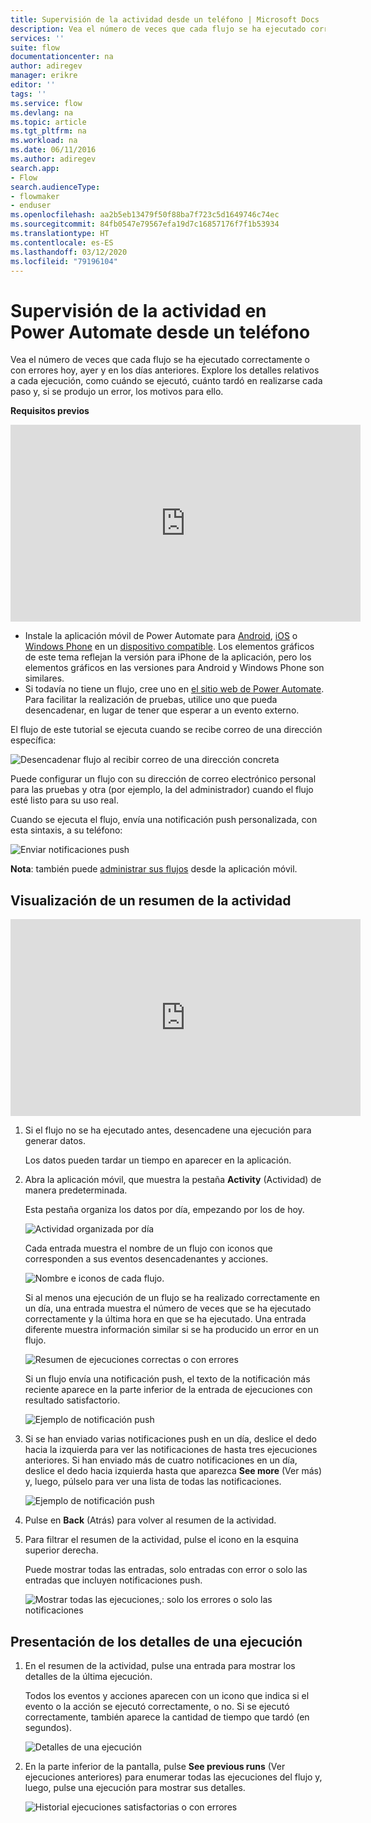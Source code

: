 ```yaml
---
title: Supervisión de la actividad desde un teléfono | Microsoft Docs
description: Vea el número de veces que cada flujo se ha ejecutado correctamente o con errores, cuándo se ha producido cada ejecución y cuánto tiempo tardó
services: ''
suite: flow
documentationcenter: na
author: adiregev
manager: erikre
editor: ''
tags: ''
ms.service: flow
ms.devlang: na
ms.topic: article
ms.tgt_pltfrm: na
ms.workload: na
ms.date: 06/11/2016
ms.author: adiregev
search.app:
- Flow
search.audienceType:
- flowmaker
- enduser
ms.openlocfilehash: aa2b5eb13479f50f88ba7f723c5d1649746c74ec
ms.sourcegitcommit: 84fb0547e79567efa19d7c16857176f7f1b53934
ms.translationtype: HT
ms.contentlocale: es-ES
ms.lasthandoff: 03/12/2020
ms.locfileid: "79196104"
---
```

# <a name="monitor-activity-in-power-automate-from-your-phone"></a>Supervisión de la actividad en Power Automate desde un teléfono

Vea el número de veces que cada flujo se ha ejecutado correctamente o con errores hoy, ayer y en los días anteriores. Explore los detalles relativos a cada ejecución, como cuándo se ejecutó, cuánto tardó en realizarse cada paso y, si se produjo un error, los motivos para ello.

**Requisitos previos**

<iframe width="560" height="315" src="https://www.youtube.com/embed/vZuYZ64K3tI?list=PL8nfc9haGeb55I9wL9QnWyHp3ctU2_ThF" frameborder="0" allowfullscreen></iframe>

* Instale la aplicación móvil de Power Automate para [Android](https://aka.ms/flowmobiledocsandroid), [iOS](https://aka.ms/flowmobiledocsios) o [Windows Phone](https://aka.ms/flowmobilewindows) en un [dispositivo compatible](getting-started.md#use-the-mobile-app). Los elementos gráficos de este tema reflejan la versión para iPhone de la aplicación, pero los elementos gráficos en las versiones para Android y Windows Phone son similares.
* Si todavía no tiene un flujo, cree uno en [el sitio web de Power Automate](https://flow.microsoft.com/). Para facilitar la realización de pruebas, utilice uno que pueda desencadenar, en lugar de tener que esperar a un evento externo.

El flujo de este tutorial se ejecuta cuando se recibe correo de una dirección específica:

![Desencadenar flujo al recibir correo de una dirección concreta](./media/mobile-monitor-activity/create-trigger.png)

Puede configurar un flujo con su dirección de correo electrónico personal para las pruebas y otra (por ejemplo, la del administrador) cuando el flujo esté listo para su uso real.

Cuando se ejecuta el flujo, envía una notificación push personalizada, con esta sintaxis, a su teléfono:

![Enviar notificaciones push](./media/mobile-monitor-activity/create-event.png)

**Nota**: también puede [administrar sus flujos](mobile-manage-flows.md) desde la aplicación móvil.

## <a name="display-a-summary-of-activity"></a>Visualización de un resumen de la actividad
<iframe width="560" height="315" src="https://www.youtube.com/embed/nVCGJamOw6s?list=PL8nfc9haGeb55I9wL9QnWyHp3ctU2_ThF" frameborder="0" allowfullscreen></iframe>

1. Si el flujo no se ha ejecutado antes, desencadene una ejecución para generar datos.
   
    Los datos pueden tardar un tiempo en aparecer en la aplicación.
2. Abra la aplicación móvil, que muestra la pestaña **Activity** (Actividad) de manera predeterminada.
   
    Esta pestaña organiza los datos por día, empezando por los de hoy.
   
    ![Actividad organizada por día](./media/mobile-monitor-activity/activity-day2.png)
   
    Cada entrada muestra el nombre de un flujo con iconos que corresponden a sus eventos desencadenantes y acciones.
   
    ![Nombre e iconos de cada flujo.](./media/mobile-monitor-activity/activity-flow-name.png)
   
    Si al menos una ejecución de un flujo se ha realizado correctamente en un día, una entrada muestra el número de veces que se ha ejecutado correctamente y la última hora en que se ha ejecutado. Una entrada diferente muestra información similar si se ha producido un error en un flujo.
   
    ![Resumen de ejecuciones correctas o con errores](./media/mobile-monitor-activity/activity-summary.png)
   
    Si un flujo envía una notificación push, el texto de la notificación más reciente aparece en la parte inferior de la entrada de ejecuciones con resultado satisfactorio.
   
    ![Ejemplo de notificación push](./media/mobile-monitor-activity/activity-notification.png)
3. Si se han enviado varias notificaciones push en un día, deslice el dedo hacia la izquierda para ver las notificaciones de hasta tres ejecuciones anteriores. Si han enviado más de cuatro notificaciones en un día, deslice el dedo hacia izquierda hasta que aparezca **See more** (Ver más) y, luego, púlselo para ver una lista de todas las notificaciones.
   
    ![Ejemplo de notificación push](./media/mobile-monitor-activity/activity-notification-list.png)
4. Pulse en **Back** (Atrás) para volver al resumen de la actividad.
5. Para filtrar el resumen de la actividad, pulse el icono en la esquina superior derecha.
   
    Puede mostrar todas las entradas, solo entradas con error o solo las entradas que incluyen notificaciones push.
   
    ![Mostrar todas las ejecuciones,: solo los errores o solo las notificaciones](./media/mobile-monitor-activity/activity-filter.png)

## <a name="show-details-of-a-run"></a>Presentación de los detalles de una ejecución
1. En el resumen de la actividad, pulse una entrada para mostrar los detalles de la última ejecución.
   
     Todos los eventos y acciones aparecen con un icono que indica si el evento o la acción se ejecutó correctamente, o no. Si se ejecutó correctamente, también aparece la cantidad de tiempo que tardó (en segundos).
   
    ![Detalles de una ejecución](./media/mobile-monitor-activity/activity-icons.png)
2. En la parte inferior de la pantalla, pulse **See previous runs** (Ver ejecuciones anteriores) para enumerar todas las ejecuciones del flujo y, luego, pulse una ejecución para mostrar sus detalles.
   
    ![Historial ejecuciones satisfactorias o con errores](./media/mobile-monitor-activity/history-mixed.png)

